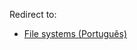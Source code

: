 Redirect to:

*   [File systems (Português)](/index.php/File_systems_(Portugu%C3%AAs) "File systems (Português)")